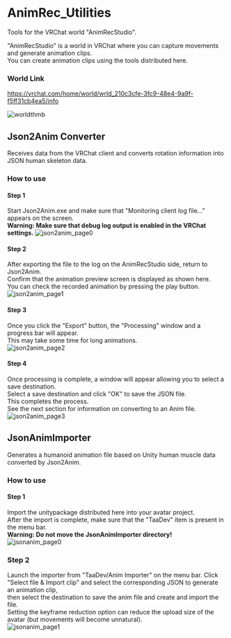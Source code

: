 # AnimRec_Utilities
Tools for the VRChat world "AnimRecStudio".

"AnimRecStudio" is a world in VRChat where you can capture movements and generate animation clips.  
You can create animation clips using the tools distributed here.  
### World Link
https://vrchat.com/home/world/wrld_210c3cfe-3fc9-48e4-9a9f-f5ff31cb4ea5/info

![worldthmb](https://github.com/user-attachments/assets/ca30a860-832b-4ec6-ad10-59a0a7fc6494)

## Json2Anim Converter
Receives data from the VRChat client and converts rotation information into JSON human skeleton data.
### How to use
#### Step 1
Start Json2Anim.exe and make sure that "Monitoring client log file..." appears on the screen.  
**Warning: Make sure that debug log output is enabled in the VRChat settings.**
![json2anim_page0](https://github.com/user-attachments/assets/5dd85222-29b5-486f-99a8-3d07f5a971e5)
#### Step 2
After exporting the file to the log on the AnimRecStudio side, return to Json2Anim.  
Confirm that the animation preview screen is displayed as shown here.  
You can check the recorded animation by pressing the play button.  
![json2anim_page1](https://github.com/user-attachments/assets/bb1c79e5-d439-46c6-8129-e3a76fd7856e)
#### Step 3
Once you click the "Export" button, the "Processing" window and a progress bar will appear.  
This may take some time for long animations.  
![json2anim_page2](https://github.com/user-attachments/assets/6e79b57e-4f2e-4978-a768-c551429df493)
#### Step 4
Once processing is complete, a window will appear allowing you to select a save destination.  
Select a save destination and click "OK" to save the JSON file.  
This completes the process.  
See the next section for information on converting to an Anim file.  
![json2anim_page3](https://github.com/user-attachments/assets/867be11b-06cd-4c6e-8c89-152dad96c873)

## JsonAnimImporter
Generates a humanoid animation file based on Unity human muscle data converted by Json2Anim.
### How to use
#### Step 1
Import the unitypackage distributed here into your avatar project.  
After the import is complete, make sure that 
the "TaaDev" item is present in the menu bar.  
**Warning: Do not move the JsonAnimImporter directory!**
![jsonanim_page0](https://github.com/user-attachments/assets/f0537021-b84d-4bc4-b2ec-e081ddf12468)
### Step 2
Launch the importer from "TaaDev/Anim Importer" on the menu bar.
Click "Select file & Import clip" and select the corresponding JSON to generate an animation clip,  
then select the destination to save the anim file and create and import the file.  
Setting the keyframe reduction option can reduce the upload size of the avatar (but movements will become unnatural).  
![jsonanim_page1](https://github.com/user-attachments/assets/1fd1e135-75ab-4daf-9f21-19b79915181c)
